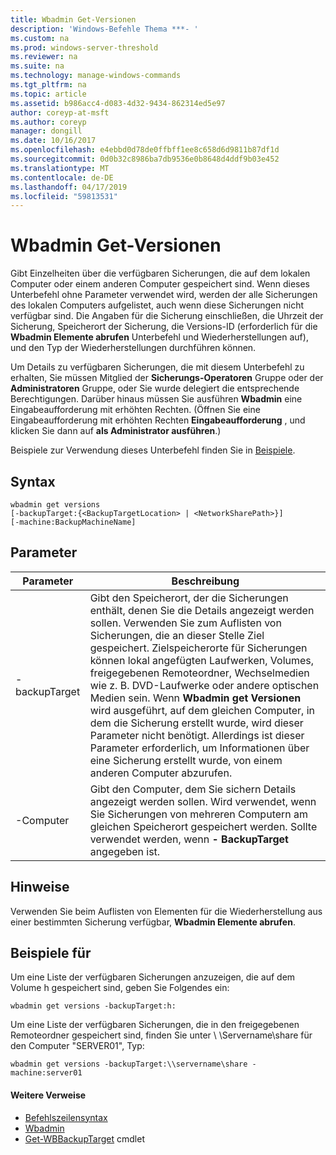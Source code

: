 ```yaml
---
title: Wbadmin Get-Versionen
description: 'Windows-Befehle Thema ***- '
ms.custom: na
ms.prod: windows-server-threshold
ms.reviewer: na
ms.suite: na
ms.technology: manage-windows-commands
ms.tgt_pltfrm: na
ms.topic: article
ms.assetid: b986acc4-d083-4d32-9434-862314ed5e97
author: coreyp-at-msft
ms.author: coreyp
manager: dongill
ms.date: 10/16/2017
ms.openlocfilehash: e4ebbd0d78de0ffbff1ee8c658d6d9811b87df1d
ms.sourcegitcommit: 0d0b32c8986ba7db9536e0b8648d4ddf9b03e452
ms.translationtype: MT
ms.contentlocale: de-DE
ms.lasthandoff: 04/17/2019
ms.locfileid: "59813531"
---
```

# <a name="wbadmin-get-versions"></a>Wbadmin Get-Versionen



Gibt Einzelheiten über die verfügbaren Sicherungen, die auf dem lokalen Computer oder einem anderen Computer gespeichert sind. Wenn dieses Unterbefehl ohne Parameter verwendet wird, werden der alle Sicherungen des lokalen Computers aufgelistet, auch wenn diese Sicherungen nicht verfügbar sind. Die Angaben für die Sicherung einschließen, die Uhrzeit der Sicherung, Speicherort der Sicherung, die Versions-ID (erforderlich für die **Wbadmin Elemente abrufen** Unterbefehl und Wiederherstellungen auf), und den Typ der Wiederherstellungen durchführen können.

Um Details zu verfügbaren Sicherungen, die mit diesem Unterbefehl zu erhalten, Sie müssen Mitglied der **Sicherungs-Operatoren** Gruppe oder der **Administratoren** Gruppe, oder Sie wurde delegiert die entsprechende Berechtigungen. Darüber hinaus müssen Sie ausführen **Wbadmin** eine Eingabeaufforderung mit erhöhten Rechten. (Öffnen Sie eine Eingabeaufforderung mit erhöhten Rechten **Eingabeaufforderung** , und klicken Sie dann auf **als Administrator ausführen**.)

Beispiele zur Verwendung dieses Unterbefehl finden Sie in [Beispiele](#BKMK_examples).

## <a name="syntax"></a>Syntax

```
wbadmin get versions
[-backupTarget:{<BackupTargetLocation> | <NetworkSharePath>}]
[-machine:BackupMachineName]
```

## <a name="parameters"></a>Parameter

|Parameter|Beschreibung|
|---------|-----------|
|-backupTarget|Gibt den Speicherort, der die Sicherungen enthält, denen Sie die Details angezeigt werden sollen. Verwenden Sie zum Auflisten von Sicherungen, die an dieser Stelle Ziel gespeichert. Zielspeicherorte für Sicherungen können lokal angefügten Laufwerken, Volumes, freigegebenen Remoteordner, Wechselmedien wie z. B. DVD-Laufwerke oder andere optischen Medien sein. Wenn **Wbadmin get Versionen** wird ausgeführt, auf dem gleichen Computer, in dem die Sicherung erstellt wurde, wird dieser Parameter nicht benötigt. Allerdings ist dieser Parameter erforderlich, um Informationen über eine Sicherung erstellt wurde, von einem anderen Computer abzurufen.|
|-Computer|Gibt den Computer, dem Sie sichern Details angezeigt werden sollen. Wird verwendet, wenn Sie Sicherungen von mehreren Computern am gleichen Speicherort gespeichert werden. Sollte verwendet werden, wenn **- BackupTarget** angegeben ist.|

## <a name="remarks"></a>Hinweise

Verwenden Sie beim Auflisten von Elementen für die Wiederherstellung aus einer bestimmten Sicherung verfügbar, **Wbadmin Elemente abrufen**.

## <a name="BKMK_examples"></a>Beispiele für

Um eine Liste der verfügbaren Sicherungen anzuzeigen, die auf dem Volume h gespeichert sind, geben Sie Folgendes ein:
```
wbadmin get versions -backupTarget:h:
```
Um eine Liste der verfügbaren Sicherungen, die in den freigegebenen Remoteordner gespeichert sind, finden Sie unter \\ \\Servername\share für den Computer "SERVER01", Typ:
```
wbadmin get versions -backupTarget:\\servername\share -machine:server01
```

#### <a name="additional-references"></a>Weitere Verweise

-   [Befehlszeilensyntax](command-line-syntax-key.md)
-   [Wbadmin](wbadmin.md)
-   [Get-WBBackupTarget](https://technet.microsoft.com/library/jj902447.aspx) cmdlet